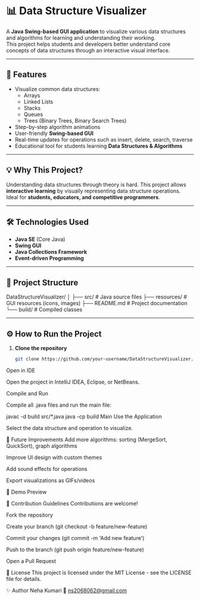 # 📊 Data Structure Visualizer

A **Java Swing-based GUI application** to visualize various data structures and algorithms for learning and understanding their working.  
This project helps students and developers better understand core concepts of data structures through an interactive visual interface.

---

## 🚀 Features

- Visualize common data structures:
  - Arrays
  - Linked Lists
  - Stacks
  - Queues
  - Trees (Binary Trees, Binary Search Trees)
- Step-by-step algorithm animations
- User-friendly **Swing-based GUI**
- Real-time updates for operations such as insert, delete, search, traverse
- Educational tool for students learning **Data Structures & Algorithms**

---

## 💡 Why This Project?

Understanding data structures through theory is hard. This project allows **interactive learning** by visually representing data structure operations.  
Ideal for **students, educators, and competitive programmers**.

---

## 🛠 Technologies Used

- **Java SE** (Core Java)
- **Swing GUI**
- **Java Collections Framework**
- **Event-driven Programming**

---

## 📂 Project Structure

DataStructureVisualizer/
│
├── src/ # Java source files
├── resources/ # GUI resources (icons, images)
├── README.md # Project documentation
└── build/ # Compiled classes


---

## ⚙️ How to Run the Project

1. **Clone the repository**
   ```bash
   git clone https://github.com/your-username/DataStructureVisualizer.git
Open in IDE

Open the project in IntelliJ IDEA, Eclipse, or NetBeans.

Compile and Run

Compile all .java files and run the main file:

javac -d build src/*.java
java -cp build Main
Use the Application

Select the data structure and operation to visualize.

🎯 Future Improvements
Add more algorithms: sorting (MergeSort, QuickSort), graph algorithms

Improve UI design with custom themes

Add sound effects for operations

Export visualizations as GIFs/videos

📸 Demo Preview

📌 Contribution Guidelines
Contributions are welcome!

Fork the repository

Create your branch (git checkout -b feature/new-feature)

Commit your changes (git commit -m 'Add new feature')

Push to the branch (git push origin feature/new-feature)

Open a Pull Request

📜 License
This project is licensed under the MIT License - see the LICENSE file for details.

✨ Author
Neha Kumari
📧 ns2068062@gmail.com

